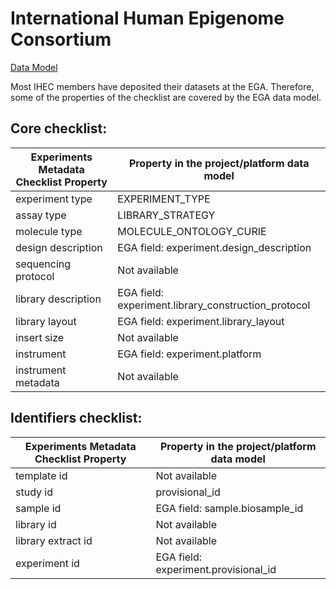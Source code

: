 # International Human Epigenome Consortium

[Data Model](https://github.com/IHEC/ihec-ecosystems/blob/master/docs/metadata/2.0/Ihec_metadata_specification.md)

Most IHEC members have deposited their datasets at the EGA. Therefore, some of the properties of the checklist are covered by the EGA data model.

## Core checklist:

| Experiments Metadata Checklist Property | Property in the project/platform data model         |
|-----------------------------------------|-----------------------------------------------------|
| experiment type                         | EXPERIMENT_TYPE                                     |
| assay type                              | LIBRARY_STRATEGY                                    |
| molecule type                           | MOLECULE_ONTOLOGY_CURIE                             |
| design description                      | EGA field: experiment.design_description            |
| sequencing protocol                     | Not available                                       |
| library description                     | EGA field: experiment.library_construction_protocol |
| library layout                          | EGA field: experiment.library_layout                |
| insert size                             | Not available                                       |
| instrument                              | EGA field: experiment.platform                      |
| instrument metadata                     | Not available                                       |

## Identifiers checklist:

| Experiments Metadata Checklist Property | Property in the project/platform data model |
|-----------------------------------------|---------------------------------------------|
| template id                             | Not available                               |
| study id                                | provisional_id                              |                               
| sample id                               | EGA field: sample.biosample_id              |                              
| library id                              | Not available                               |                             
| library extract id                      | Not available                               |               
| experiment id                           | EGA field: experiment.provisional_id        |              